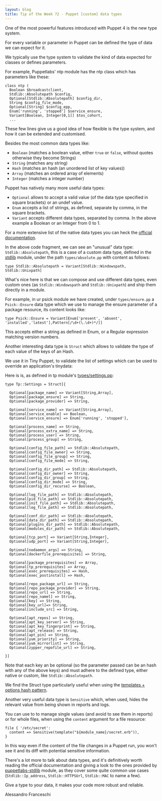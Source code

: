 ```yaml
---
layout: blog
title: Tip of the Week 72 - Puppet [custom] data types
---
```


One of the most powerful features introduced with Puppet 4 is the new type system.

For every variable or parameter in Puppet can be defined the type of data we can expect for it.

We typically use the type system to validate the kind of data expected for classes or defines parameters.

For example, Puppetlabs' ntp module has the ntp class which has parameters like these:

    class ntp (
      Boolean $broadcastclient,
      Stdlib::Absolutepath $config,
      Optional[Stdlib::Absolutepath] $config_dir,
      String $config_file_mode,
      Optional[String] $config_epp,
      Enum['running', 'stopped'] $service_ensure,
      Variant[Boolean, Integer[0,1]] $tos_cohort,
      ...

These few lines give us a good idea of how flexible is the type system, and how it can be extended and customised.

Besides the most common data types like:

- ```Boolean``` (matches a boolean value, either ```true``` or ```false```, without quotes otherwise they become Strings)
- ```String``` (matches any string)
- ```Hash``` (matches an hash (an unordered list of key values))
- ```Array``` (matches an ordered array of elements)
- ```Integer``` (matches a integer number)

Puppet has natively many more useful data types:

- ```Optional``` allows to accept a valid value (of the data type specified in square brackets) or an undef value.
- ```Enum``` accepts a list of strings, as defined, separate by comma, in the square brackets.
- ```Variant``` accepts different data types, separated by comma. In the above example a Boolean or an Integer from 0 to 1.

For a more extensive list of the native data types you can  heck the [official documentation](https://puppet.com/docs/puppet/5.5/lang_data.html).

In the above code fragment, we can see an "unusual" data type: ```Stdlib::Absolutepath```, this is a case of a custom data type, defined in the [stdlib](https://github.com/puppetlabs/puppetlabs-stdlib/blob/master/types/absolutepath.pp) module, under the path ```types/absolute.pp``` with content as follows:

    type Stdlib::Absolutepath = Variant[Stdlib::Windowspath, Stdlib::Unixpath]

What's nice here is that we can compose and use different data types, even custom ones (as ```Stdlib::Windowspath``` and ```Stdlib::Unixpath```) and ship them directly in a module.

For example, in ur psick module we have created, under ```types/ensure.pp``` a ```Psick::Ensure``` data type which we use to manage the ensure parameter of a package resource, its content looks like:

    type Psick::Ensure = Variant[Enum['present', 'absent', 'installed','latest'],Pattern[/\d+(\.\d+)*/]]

This accepts either a string as defined in Enum, or a Regular expression matching version numbers.

Another interesting data type is ```Struct``` which allows to validate the type of each value of the keys of an Hash.

We use it in Tiny Puppet, to validate the list of settings which can be used to override an application's tinydata:

Here is is, as defined in tp module's [types/settings.pp](https://github.com/example42/puppet-tp/blob/master/types/settings.pp):

    type Tp::Settings = Struct[{

      Optional[package_name] => Variant[String,Array],
      Optional[package_ensure] => String,
      Optional[package_provider] => String,

      Optional[service_name] => Variant[String,Array],
      Optional[service_enable] => Boolean,
      Optional[service_ensure] => Enum['running', 'stopped'],

      Optional[process_name] => String,
      Optional[process_extra_name] => String,
      Optional[process_user] => String,
      Optional[process_group] => String,

      Optional[config_file_path] => Stdlib::Absolutepath,
      Optional[config_file_owner] => String,
      Optional[config_file_group] => String,
      Optional[config_file_mode] => String,

      Optional[config_dir_path] => Stdlib::Absolutepath,
      Optional[config_dir_owner] => String,
      Optional[config_dir_group] => String,
      Optional[config_dir_mode] => String,
      Optional[config_dir_recurse] => Boolean,

      Optional[log_file_path] => Stdlib::Absolutepath,
      Optional[pid_file_path] => Stdlib::Absolutepath,
      Optional[init_file_path] => Stdlib::Absolutepath,
      Optional[log_file_path] => Stdlib::Absolutepath,

      Optional[conf_dir_path] => Stdlib::Absolutepath,
      Optional[data_dir_path] => Stdlib::Absolutepath,
      Optional[plugins_dir_path] => Stdlib::Absolutepath,
      Optional[modules_dir_path] => Stdlib::Absolutepath,

      Optional[tcp_port] => Variant[String,Integer],
      Optional[udp_port] => Variant[String,Integer],

      Optional[nodaemon_args] => String,
      Optional[dockerfile_prerequisites] => String,

      Optional[package_prerequisites] => Array,
      Optional[tp_prerequisites] => Array,
      Optional[exec_prerequisites] => Hash,
      Optional[exec_postinstall] => Hash,

      Optional[repo_package_url] => String,
      Optional[repo_package_provider] => String,
      Optional[repo_url] => String,
      Optional[repo_namel] => String,
      Optional[key] => String,
      Optional[key_url]=> String,
      Optional[include_src] => String,

      Optional[apt_repos] => String,
      Optional[apt_key_server] => String,
      Optional[apt_key_fingerprint] => String,
      Optional[apt_release] => String,
      Optional[apt_pin] => String,
      Optional[yum_priority] => String,
      Optional[yum_mirrorlist] => String,
      Optional[zypper_repofile_url] => String,

    }]

Note that each key an be optional (so the parameter passed can be an hash with any of the above keys) and must adhere to the defined type, either native or custom, like ```Stdlib::Absolutepath```.

We find the Struct type particularly useful when using the [templates + options hash pattern](https://www.example42.com/2014/10/29/reusability-features-every-module-should-have/).

Another very useful data type is ```Sensitive``` which, when used, hides the relevant value from being shown in reports and logs.

You can use to to manage single values (and avoid to see them in reports) or for whole files, when using the ```content``` argument for a file resource:

    file { '/etc/secret':
      content => Sensitive(template("${module_name}/secret.erb")),
    }

In this way even if the content of the file changes in a Puppet run, you won't see it and its diff with potential sensitive information.

There's a lot more to talk about data types, and it's definitively worth reading the official documentation and giving a look to the ones provided by [puppetlabs-stdlib](https://github.com/puppetlabs/puppetlabs-stdlib/tree/master/types) module, as they cover some quite common use cases (```Stdlib::Ip_address```, ```Stdlib::HTTPSUrl```, ```Stdlib::MAC``` to name a few).

Give a type to your data, it makes your code more robust and reliable.

Alessandro Franceschi
